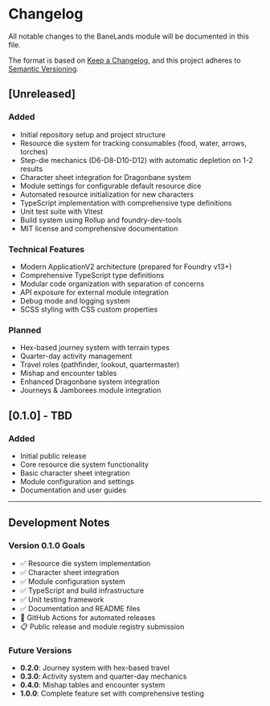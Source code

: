 # Changelog

All notable changes to the BaneLands module will be documented in this file.

The format is based on [Keep a Changelog](https://keepachangelog.com/en/1.0.0/),
and this project adheres to [Semantic Versioning](https://semver.org/spec/v2.0.0.html).

## [Unreleased]

### Added

- Initial repository setup and project structure
- Resource die system for tracking consumables (food, water, arrows, torches)
- Step-die mechanics (D6-D8-D10-D12) with automatic depletion on 1-2 results
- Character sheet integration for Dragonbane system
- Module settings for configurable default resource dice
- Automated resource initialization for new characters
- TypeScript implementation with comprehensive type definitions
- Unit test suite with Vitest
- Build system using Rollup and foundry-dev-tools
- MIT license and comprehensive documentation

### Technical Features

- Modern ApplicationV2 architecture (prepared for Foundry v13+)
- Comprehensive TypeScript type definitions
- Modular code organization with separation of concerns
- API exposure for external module integration
- Debug mode and logging system
- SCSS styling with CSS custom properties

### Planned

- Hex-based journey system with terrain types
- Quarter-day activity management
- Travel roles (pathfinder, lookout, quartermaster)
- Mishap and encounter tables
- Enhanced Dragonbane system integration
- Journeys & Jamborees module integration

## [0.1.0] - TBD

### Added

- Initial public release
- Core resource die system functionality
- Basic character sheet integration
- Module configuration and settings
- Documentation and user guides

---

## Development Notes

### Version 0.1.0 Goals

- ✅ Resource die system implementation
- ✅ Character sheet integration
- ✅ Module configuration system
- ✅ TypeScript and build infrastructure
- ✅ Unit testing framework
- ✅ Documentation and README files
- 🚧 GitHub Actions for automated releases
- 📋 Public release and module registry submission

### Future Versions

- **0.2.0**: Journey system with hex-based travel
- **0.3.0**: Activity system and quarter-day mechanics
- **0.4.0**: Mishap tables and encounter system
- **1.0.0**: Complete feature set with comprehensive testing
